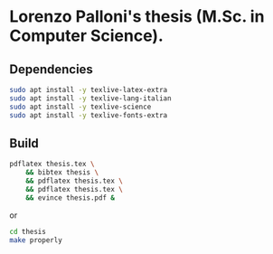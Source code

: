 # Lorenzo Palloni's thesis (M.Sc. in Computer Science).

## Dependencies
```sh
sudo apt install -y texlive-latex-extra
sudo apt install -y texlive-lang-italian
sudo apt install -y texlive-science
sudo apt install -y texlive-fonts-extra
```

## Build
```sh
pdflatex thesis.tex \
	&& bibtex thesis \
	&& pdflatex thesis.tex \
	&& pdflatex thesis.tex \
	&& evince thesis.pdf &
```

or

```sh
cd thesis
make properly
```

